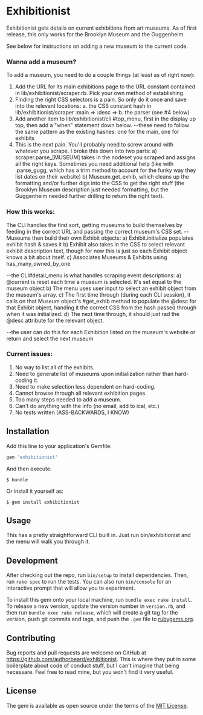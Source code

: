 # Exhibitionist

Exhibitionist gets details on current exhibitions from art museums. As of first release, this only works for the Brooklyn Museum and the Guggenheim. 

See below for instructions on adding a new museum to the current code. 

### Wanna add a museum?

To add a museum, you need to do a couple things (at least as of right now): 
  1) Add the URL for its main exhibitions page to the URL constant contained in lib/exhibitionist/scraper.rb. Pick your own method of establishing 
  2) Finding the right CSS selectors is a pain. So only do it once and save into the relevant locations:
    a. the CSS constant hash in lib/exhibitionist/scraper
      :main =>
      :desc =>
    b. the parser (see #4 below)
  3) Add another item to lib/exhibitionist/cli #top_menu, first in the display up top, then add a "when"
  statement down below. 
    --these need to follow the same pattern as the existing hashes: one for the main, one for exhibits
  4) This is the next pain. You'll probably need to screw around with whatever you scrape. I broke this down into two parts: 
    a) scraper.parse_[MUSEUM] takes in the nodeset you scraped and assigns all the right keys. Sometimes you need additional help (like with .parse_gugg, which has a trim method to account for the funky way they list dates on their website)
    b) Museum.get_exhib, which cleans up the formatting and/or further digs into the CSS to get the right stuff (the Brooklyn Museum description just needed formatting, but the Guggenheim needed further drilling to return the right text). 

### How this works: 

The CLI handles the first sort, getting museums to build themselves by feeding in the correct URL and passing the correct museum's CSS set. 
--Museums then build their own Exhibit objects:
  a) Exhibit.initialize populates exhibit hash & saves it
  b) Exhibit also takes in the CSS to select relevant exhibit description text, though for now this is just so each Exhibit object knows a bit about itself. 
  c) Associates Museums & Exhibits using has_many_owned_by_one

--the CLI#detail_menu is what handles scraping event descriptions:
  a) @current is reset each time a museum is selected. It's set equal to the museum object
  b) The menu uses user input to select an exhibit object from the museum's array. 
  c) The first time through (during each CLI session), it calls on that Museum object's #get_exhib method to populate the @desc for that Exhibit object, handing it the correct CSS from the hash passed through when it was initialized. 
  d) The next time through, it should just rad the @desc attribute for the relevant object. 

--the user can do this for each Exhibition listed on the museum's website or return and select the next museum

### Current issues: 

1) No way to list all of the exhibits. 
2) Need to generate list of museums upon initialization rather than hard-coding it. 
3) Need to make selection less dependent on hard-coding.
4) Cannot browse through all relevant exhibition pages. 
5) Too many steps needed to add a museum. 
6) Can't do anything with the info (no email, add to ical, etc.)
7) No tests written (ASS-BACKWARDS, I KNOW)




## Installation

Add this line to your application's Gemfile:

```ruby
gem 'exhibitionist'
```

And then execute:

    $ bundle

Or install it yourself as:

    $ gem install exhibitionist

## Usage

This has a pretty straightforward CLI built in. Just run bin/exhibitionist and the menu will walk you through it. 

## Development

After checking out the repo, run `bin/setup` to install dependencies. Then, run `rake spec` to run the tests. You can also run `bin/console` for an interactive prompt that will allow you to experiment.

To install this gem onto your local machine, run `bundle exec rake install`. To release a new version, update the version number in `version.rb`, and then run `bundle exec rake release`, which will create a git tag for the version, push git commits and tags, and push the `.gem` file to [rubygems.org](https://rubygems.org).

## Contributing

Bug reports and pull requests are welcome on GitHub at https://github.com/authorbeard/exhibitionist. This is where they put in some boilerplate about code of conduct stuff, but I can't imagine that being necessare. Feel free to read mine, but you won't find it very useful. 


## License

The gem is available as open source under the terms of the [MIT License](http://opensource.org/licenses/MIT).

